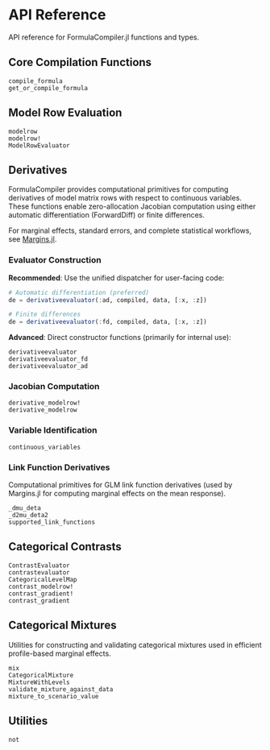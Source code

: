 # API Reference

API reference for FormulaCompiler.jl functions and types.

## Core Compilation Functions

```@docs
compile_formula
get_or_compile_formula
```

## Model Row Evaluation

```@docs
modelrow
modelrow!
ModelRowEvaluator
```

## Derivatives

FormulaCompiler provides computational primitives for computing derivatives of model matrix rows with respect to continuous variables. These functions enable zero-allocation Jacobian computation using either automatic differentiation (ForwardDiff) or finite differences.

For marginal effects, standard errors, and complete statistical workflows, see [Margins.jl](https://github.com/emfeltham/Margins.jl).

### Evaluator Construction

**Recommended**: Use the unified dispatcher for user-facing code:

```julia
# Automatic differentiation (preferred)
de = derivativeevaluator(:ad, compiled, data, [:x, :z])

# Finite differences
de = derivativeevaluator(:fd, compiled, data, [:x, :z])
```

**Advanced**: Direct constructor functions (primarily for internal use):

```@docs
derivativeevaluator
derivativeevaluator_fd
derivativeevaluator_ad
```

### Jacobian Computation

```@docs
derivative_modelrow!
derivative_modelrow
```

### Variable Identification

```@docs
continuous_variables
```

### Link Function Derivatives

Computational primitives for GLM link function derivatives (used by Margins.jl for computing marginal effects on the mean response).

```@docs
_dmu_deta
_d2mu_deta2
supported_link_functions
```

## Categorical Contrasts

```@docs
ContrastEvaluator
contrastevaluator
CategoricalLevelMap
contrast_modelrow!
contrast_gradient!
contrast_gradient
```

## Categorical Mixtures

Utilities for constructing and validating categorical mixtures used in efficient profile-based marginal effects.

```@docs
mix
CategoricalMixture
MixtureWithLevels
validate_mixture_against_data
mixture_to_scenario_value
```

## Utilities

```@docs
not
```